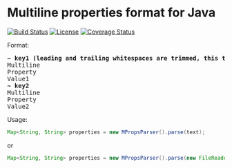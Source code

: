 # Multiline properties format for Java
[![Build Status](https://travis-ci.org/mprops/mprops-java.svg?branch=master)](https://travis-ci.org/mprops/mprops-java) [![License](https://img.shields.io/badge/License-Apache%202.0-blue.svg)](https://opensource.org/licenses/Apache-2.0)
[![Coverage Status](https://coveralls.io/repos/github/mprops/mprops-java/badge.svg?branch=master)](https://coveralls.io/github/mprops/mprops-java?branch=master)

Format:
<pre>
<b>~ key1 (leading and trailing whitespaces are trimmed, this text in parens is a part of the key!)</b>
Multiline
Property
Value1
<b>~ key2</b>
Multiline
Property
Value2
</pre>

Usage:
```java
Map<String, String> properties = new MPropsParser().parse(text);
```
or
```java
Map<String, String> properties = new MPropsParser().parse(new FileReader("path-to-file"));
```